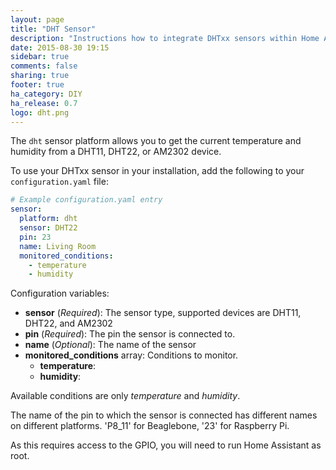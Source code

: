 ```yaml
---
layout: page
title: "DHT Sensor"
description: "Instructions how to integrate DHTxx sensors within Home Assistant."
date: 2015-08-30 19:15
sidebar: true
comments: false
sharing: true
footer: true
ha_category: DIY
ha_release: 0.7
logo: dht.png
---
```



The `dht` sensor platform allows you to get the current temperature and humidity from a DHT11, DHT22, or AM2302 device.

To use your DHTxx sensor in your installation, add the following to your `configuration.yaml` file:

```yaml
# Example configuration.yaml entry
sensor:
  platform: dht
  sensor: DHT22
  pin: 23
  name: Living Room
  monitored_conditions:
    - temperature
    - humidity
```

Configuration variables:

- **sensor** (*Required*): The sensor type, supported devices are DHT11, DHT22, and AM2302
- **pin** (*Required*): The pin the sensor is connected to.
- **name** (*Optional*): The name of the sensor
- **monitored_conditions** array: Conditions to monitor.
	- **temperature**:
	- **humidity**: 

Available conditions are only *temperature* and *humidity*.

The name of the pin to which the sensor is connected has different names on different platforms. 'P8_11' for Beaglebone, '23' for Raspberry Pi.

<p class='note warning'>
As this requires access to the GPIO, you will need to run Home Assistant as root.
</p>


